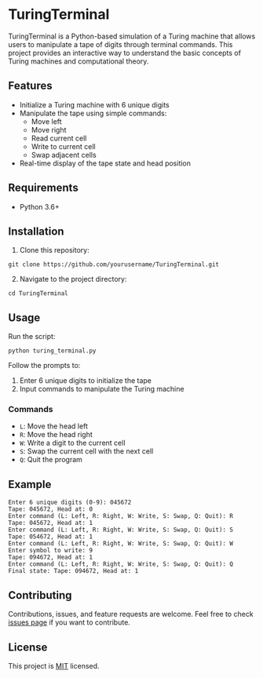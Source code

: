 # TuringTerminal

TuringTerminal is a Python-based simulation of a Turing machine that allows users to manipulate a tape of digits through terminal commands. This project provides an interactive way to understand the basic concepts of Turing machines and computational theory.

## Features

- Initialize a Turing machine with 6 unique digits
- Manipulate the tape using simple commands:
  - Move left
  - Move right
  - Read current cell
  - Write to current cell
  - Swap adjacent cells
- Real-time display of the tape state and head position

## Requirements

- Python 3.6+

## Installation

1. Clone this repository:
```
git clone https://github.com/yourusername/TuringTerminal.git
```
2. Navigate to the project directory:
```
cd TuringTerminal
```

## Usage

Run the script:
```
python turing_terminal.py
```
Follow the prompts to:
1. Enter 6 unique digits to initialize the tape
2. Input commands to manipulate the Turing machine

### Commands

- `L`: Move the head left
- `R`: Move the head right
- `W`: Write a digit to the current cell
- `S`: Swap the current cell with the next cell
- `Q`: Quit the program

## Example
```
Enter 6 unique digits (0-9): 045672
Tape: 045672, Head at: 0
Enter command (L: Left, R: Right, W: Write, S: Swap, Q: Quit): R
Tape: 045672, Head at: 1
Enter command (L: Left, R: Right, W: Write, S: Swap, Q: Quit): S
Tape: 054672, Head at: 1
Enter command (L: Left, R: Right, W: Write, S: Swap, Q: Quit): W
Enter symbol to write: 9
Tape: 094672, Head at: 1
Enter command (L: Left, R: Right, W: Write, S: Swap, Q: Quit): Q
Final state: Tape: 094672, Head at: 1
```
## Contributing

Contributions, issues, and feature requests are welcome. Feel free to check [issues page](https://github.com/eder1234/TuringTerminal/issues) if you want to contribute.

## License

This project is [MIT](https://choosealicense.com/licenses/mit/) licensed.
